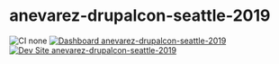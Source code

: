 # anevarez-drupalcon-seattle-2019

![CI none](https://img.shields.io/badge/ci-none-orange.svg)
[![Dashboard anevarez-drupalcon-seattle-2019](https://img.shields.io/badge/dashboard-anevarez_drupalcon_seattle_2019-yellow.svg)](https://dashboard.pantheon.io/sites/3c59bc44-125d-4aa5-a5e4-1b69c8371587#dev/code)
[![Dev Site anevarez-drupalcon-seattle-2019](https://img.shields.io/badge/site-anevarez_drupalcon_seattle_2019-blue.svg)](http://dev-anevarez-drupalcon-seattle-2019.pantheonsite.io/)